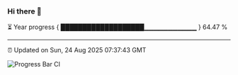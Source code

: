 ### Hi there 👋

⏳ Year progress { ███████████████████▁▁▁▁▁▁▁▁▁▁▁ } 64.47 %

---

⏰ Updated on Sun, 24 Aug 2025 07:37:43 GMT

![Progress Bar CI](https://github.com/IshwaranRudhara/GIT-ACTION/workflows/Progress%20Bar%20CI/badge.svg)
